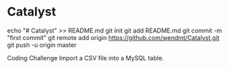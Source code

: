 # Catalyst
echo "# Catalyst" >> README.md
git init
git add README.md
git commit -m "first commit"
git remote add origin https://github.com/wendmt/Catalyst.git
git push -u origin master

Coding Challenge
Import a CSV file into a MySQL table.
